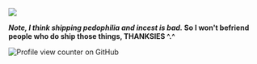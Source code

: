 ![](https://file.garden/ZzJjw_qAQWlqvRp7/qscdkj.jpg)<b>

*Note, I think shipping pedophilia and incest is bad.* So I won't befriend people who do ship those things, THANKSIES ^.^</b>

![Profile view counter on GitHub](https://komarev.com/ghpvc/?username=hamster48)
